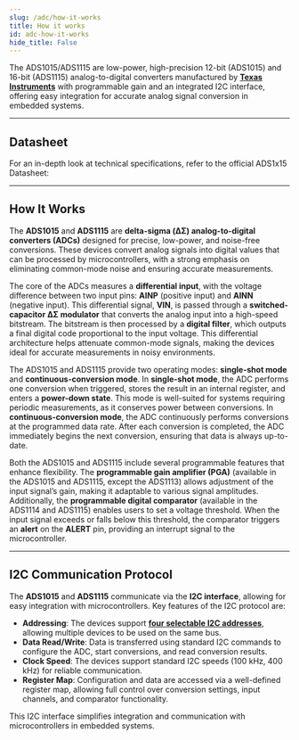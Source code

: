 ```yaml
---
slug: /adc/how-it-works 
title: How it works
id: adc-how-it-works 
hide_title: False
---  
```


The ADS1015/ADS1115 are low-power, high-precision 12-bit (ADS1015) and 16-bit (ADS1115) analog-to-digital converters manufactured by [**Texas Instruments**](https://eu.mouser.com/c/semiconductors/data-converter-ics/analog-to-digital-converters-adc/?q=ads1015&m=Texas%20Instruments) with programmable gain and an integrated I2C interface, offering easy integration for accurate analog signal conversion in embedded systems.

<CenteredImage src="/img/adc/onboard.png" alt="adc on board" caption="ADC 12-bit ADS1015 on board" width="500px" />

---

## Datasheet

For an in-depth look at technical specifications, refer to the official ADS1x15 Datasheet:  

<QuickLink  
  title="ADC 12-bit ADS1015 Datasheet"  
  description="Detailed technical documentation for the ADC ADS1015"  
  url="https://soldered.com/productdata/2022/03/Soldered_ADS1015_datasheet.pdf"  
/>  

<QuickLink  
  title="ADC 16-bit ADS1115 Datasheet"  
  description="Detailed technical documentation for the ADC ADS1115"  
  url="https://soldered.com/productdata/2022/03/Soldered_ADS1115_datasheet.pdf"  
/>  

---

## How It Works

The **ADS1015** and **ADS1115** are **delta-sigma (ΔΣ) analog-to-digital converters (ADCs)** designed for precise, low-power, and noise-free conversions. These devices convert analog signals into digital values that can be processed by microcontrollers, with a strong emphasis on eliminating common-mode noise and ensuring accurate measurements.

<CenteredImage src="/img/adc/diagram.png" alt="adcdiagram" caption="ADS1015 Functional Block Diagram" width="500px" />

The core of the ADCs measures a **differential input**, with the voltage difference between two input pins: **AINP** (positive input) and **AINN** (negative input). This differential signal, **VIN**, is passed through a **switched-capacitor ΔΣ modulator** that converts the analog input into a high-speed bitstream. The bitstream is then processed by a **digital filter**, which outputs a final digital code proportional to the input voltage. This differential architecture helps attenuate common-mode signals, making the devices ideal for accurate measurements in noisy environments.

The ADS1015 and ADS1115 provide two operating modes: **single-shot mode** and **continuous-conversion mode**. In **single-shot mode**, the ADC performs one conversion when triggered, stores the result in an internal register, and enters a **power-down state**. This mode is well-suited for systems requiring periodic measurements, as it conserves power between conversions. In **continuous-conversion mode**, the ADC continuously performs conversions at the programmed data rate. After each conversion is completed, the ADC immediately begins the next conversion, ensuring that data is always up-to-date.

Both the ADS1015 and ADS1115 include several programmable features that enhance flexibility. The **programmable gain amplifier (PGA)** (available in the ADS1015 and ADS1115, except the ADS1113) allows adjustment of the input signal’s gain, making it adaptable to various signal amplitudes. Additionally, the **programmable digital comparator** (available in the ADS1114 and ADS1115) enables users to set a voltage threshold. When the input signal exceeds or falls below this threshold, the comparator triggers an **alert** on the **ALERT** pin, providing an interrupt signal to the microcontroller.

---

## I2C Communication Protocol

The **ADS1015** and **ADS1115** communicate via the **I2C interface**, allowing for easy integration with microcontrollers. Key features of the I2C protocol are:

- **Addressing**: The devices support [**four selectable I2C addresses**](/adc/hardware#jumper-details/), allowing multiple devices to be used on the same bus.
- **Data Read/Write**: Data is transferred using standard I2C commands to configure the ADC, start conversions, and read conversion results.
- **Clock Speed**: The devices support standard I2C speeds (100 kHz, 400 kHz) for reliable communication.
- **Register Map**: Configuration and data are accessed via a well-defined register map, allowing full control over conversion settings, input channels, and comparator functionality.

This I2C interface simplifies integration and communication with microcontrollers in embedded systems.